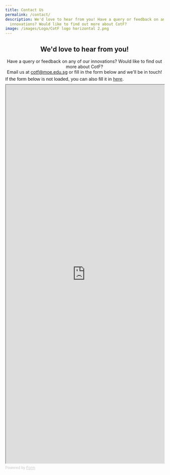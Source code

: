 ```yaml
---
title: Contact Us
permalink: /contact/
description: We'd love to hear from you! Have a query or feedback on any of our
  innovations? Would like to find out more about CotF?
image: /images/Logo/CotF logo horizontal 2.png
---
```

<center><h2>We'd love to hear from you!</h2></center>

<center>Have a query or feedback on any of our innovations? Would like to find out more about CotF?</center>
<center>Email us at <a href="mailto:cotf@moe.edu.sg" target="_blank" rel="noopener noreferrer">cotf@moe.edu.sg</a> or fill in the form below and we'll be in touch!</center>

<div style="font-family: Sans-Serif; font-size: 15px; color: #000; opacity: 0.9; padding-top: 5px; padding-bottom: 8px;"> If the form below is not loaded, you can also fill it in <a href="https://form.gov.sg/6361dd34be44fe00120b0535">here</a>. </div>  <iframe style="width: 100%; height: 1200px" src="https://form.gov.sg/6361dd34be44fe00120b0535" id="iframe"></iframe> <div style="font-family: Sans-Serif; font-size: 12px; color: #999; opacity: 0.5; padding-top: 5px;"> Powered by <a style="color: #999" href="https://form.gov.sg">Form</a> </div>
